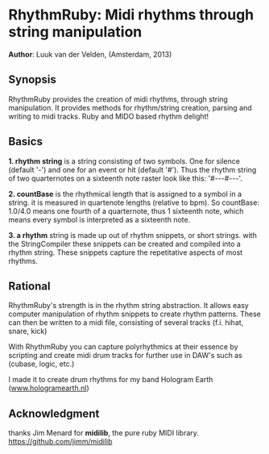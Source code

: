 RhythmRuby: Midi rhythms through string manipulation 
====================================================

**Author**: Luuk van der Velden, (Amsterdam, 2013)

Synopsis
--------

RhythmRuby provides the creation of midi rhythms, through string manipulation. 
It provides methods for rhythm/string creation, parsing and writing to midi tracks.
Ruby and MIDO based rhythm delight!

Basics
------

**1.  rhythm string** is a string consisting of two symbols.
One for silence (default '-') and one for an event or hit (default '#').
Thus the rhythm string of two quarternotes on a sixteenth note raster look like this:
'#---#---'. 

**2. countBase** is the rhythmical length that is assigned to a symbol in a string.
it is measured in quartenote lengths (relative to bpm). So countBase: 1.0/4.0 means one fourth
of a quarternote, thus 1 sixteenth note, which means every symbol is interpreted as a sixteenth note. 

**3. a rhythm** string is made up out of rhythm snippets, or short strings. with the
StringCompiler these snippets can be created and compiled into a rhythm string.
These snippets capture the repetitative aspects of most rhythms.

Rational
--------

RhythmRuby's strength is in the rhythm string abstraction. It allows easy computer
manipulation of rhythm snippets to create rhythm patterns. These can then be
written to a midi file, consisting of several tracks (f.i. hihat, snare, kick)

With RhythmRuby you can capture polyrhythmics at their essence by scripting and
create midi drum tracks for further use in DAW's such as (cubase, logic, etc.)

I made it to create drum rhythms for my band Hologram Earth (www.hologramearth.nl)

Acknowledgment
--------------
thanks Jim Menard for **midilib**, the pure ruby MIDI library.
https://github.com/jimm/midilib
